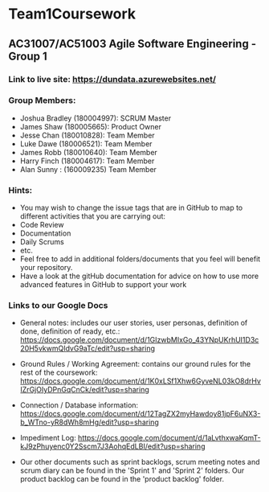 # Team1Coursework
## AC31007/AC51003 Agile Software Engineering - Group 1


### Link to live site: https://dundata.azurewebsites.net/


### Group Members:
- Joshua Bradley (180004997): SCRUM Master
- James Shaw (180005665): Product Owner
- Jesse Chan (180010828): Team Member
- Luke Dawe (180006521): Team Member
- James Robb (180010640): Team Member
- Harry Finch (180004617): Team Member
- Alan Sunny : (160009235) Team Member

### Hints:
- You may wish to change the issue tags that are in GitHub to map to different activities that you are carrying out:
 - Code Review
 - Documentation
 - Daily Scrums
 - etc.
- Feel free to add in additional folders/documents that you feel will benefit your repository.
- Have a look at the gitHub documentation for advice on how to use more advanced features in GitHub to support your work

### Links to our Google Docs
- General notes: includes our user stories, user personas, definition of done, definition of ready, etc.: 
https://docs.google.com/document/d/1GIzwbMIxGo_43YNpUKrhUI1D3c20H5vkwmQIdvG9aTc/edit?usp=sharing

- Ground Rules / Working Agreement: contains our ground rules for the rest of the coursework: 
https://docs.google.com/document/d/1K0xLSf1Xhw6GyveNL03kO8drHvIZrGjOIyDPnGqCnCk/edit?usp=sharing

- Connection / Database information: 
https://docs.google.com/document/d/12TagZX2myHawdoy81jpF6uNX3-b_WTno-yR8dWh8mHg/edit?usp=sharing

- Impediment Log: 
https://docs.google.com/document/d/1aLvthxwaKqmT-kJ9zPhuyenc0Y2Sscm7J3AohqEdLBI/edit?usp=sharing

- Our other documents such as sprint backlogs, scrum meeting notes and scrum diary can be found in the 'Sprint 1' and 'Sprint 2' folders. Our product backlog can be found in the 'product backlog' folder.
